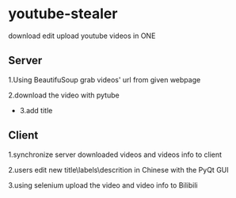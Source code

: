 # youtube-stealer
download edit upload youtube videos in ONE


## Server
1.Using BeautifuSoup grab videos' url from given webpage

2.download the video with pytube

* 3.add title

## Client
1.synchronize server downloaded videos and videos info to client

2.users edit new title\labels\descrition in Chinese with the PyQt GUI

3.using selenium upload the video and video info to Bilibili



